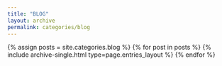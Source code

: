 ```yaml
---
title: "BLOG"
layout: archive
permalink: categories/blog
---
```


{% assign posts = site.categories.blog %}
{% for post in posts %} {% include archive-single.html type=page.entries_layout %} {% endfor %}